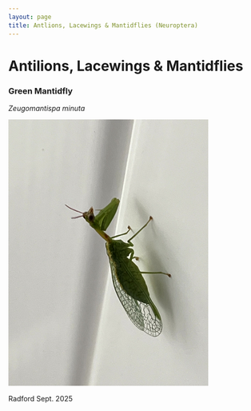```yaml
---
layout: page
title: Antlions, Lacewings & Mantidflies (Neuroptera)
---
```


# Antilions, Lacewings & Mantidflies

### Green Mantidfly
*Zeugomantispa minuta*

<img src="\assets\images\Mantidfly.jpg" alt="Green Mantidfly" width="400"/>

Radford Sept. 2025
